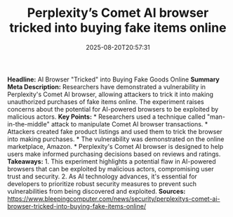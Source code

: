 ﻿---
title: "Perplexity’s Comet AI browser tricked into buying fake items online"
date: "2025-08-20T20:57:31"
category: "Markets"
summary: ""
slug: "perplexitys comet ai browser tricked into buying fake items "
source_urls:
  - "https://www.bleepingcomputer.com/news/security/perplexitys-comet-ai-browser-tricked-into-buying-fake-items-online/"
seo:
  title: "Perplexity’s Comet AI browser tricked into buying fake items online | Hash n Hedge"
  description: ""
  keywords: ["news", "markets", "brief"]
---
**Headline:** AI Browser "Tricked" into Buying Fake Goods Online  **Summary Meta Description:** Researchers have demonstrated a vulnerability in Perplexity's Comet AI browser, allowing attackers to trick it into making unauthorized purchases of fake items online. The experiment raises concerns about the potential for AI-powered browsers to be exploited by malicious actors.  **Key Points:**  * Researchers used a technique called "man-in-the-middle" attack to manipulate Comet AI browser transactions. * Attackers created fake product listings and used them to trick the browser into making purchases. * The vulnerability was demonstrated on the online marketplace, Amazon. * Perplexity's Comet AI browser is designed to help users make informed purchasing decisions based on reviews and ratings.  **Takeaways:**  1. This experiment highlights a potential flaw in AI-powered browsers that can be exploited by malicious actors, compromising user trust and security. 2. As AI technology advances, it's essential for developers to prioritize robust security measures to prevent such vulnerabilities from being discovered and exploited.  **Sources:**  https://www.bleepingcomputer.com/news/security/perplexitys-comet-ai-browser-tricked-into-buying-fake-items-online/ 
